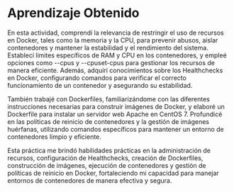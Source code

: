 # Aprendizaje Obtenido

En esta actividad, comprendí la relevancia de restringir el uso de recursos en Docker, tales como la memoria y la CPU, para prevenir abusos, aislar contenedores y mantener la estabilidad y el rendimiento del sistema. Establecí límites específicos de RAM y CPU en los contenedores, y empleé opciones como --cpus y --cpuset-cpus para gestionar los recursos de manera eficiente. Además, adquirí conocimientos sobre los Healthchecks en Docker, configurando comandos para verificar el correcto funcionamiento de un contenedor y asegurando su estabilidad.

También trabajé con Dockerfiles, familiarizándome con las diferentes instrucciones necesarias para construir imágenes de Docker, y elaboré un Dockerfile para instalar un servidor web Apache en CentOS 7. Profundicé en las políticas de reinicio de contenedores y la gestión de imágenes huérfanas, utilizando comandos específicos para mantener un entorno de contenedores limpio y eficiente.

Esta práctica me brindó habilidades prácticas en la administración de recursos, configuración de Healthchecks, creación de Dockerfiles, construcción de imágenes, ejecución de contenedores y gestión de políticas de reinicio en Docker, fortaleciendo mi capacidad para manejar entornos de contenedores de manera efectiva y segura.
